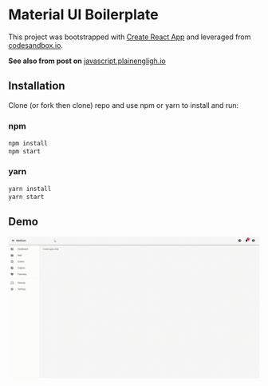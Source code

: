# Material UI Boilerplate

This project was bootstrapped with [Create React App](https://github.com/facebook/create-react-app) and leveraged from [codesandbox.io](https://codesandbox.io/s/material-ui-boilerplate-forked-6zjym).

**See also from post on** [javascript.plainengligh.io](https://javascript.plainenglish.io/tired-of-boring-static-dashboards-lets-build-a-fully-customizable-dashboard-in-react-88cb5369cfe1)

## Installation

Clone (or fork then clone) repo and use npm or yarn to install and run:

### npm
```
npm install
npm start
```

### yarn
```
yarn install
yarn start
```

## Demo
![Demonstration of the Material UI Boilerplate](https://github.com/BrettFX/material-ui-boilerplate/blob/master/public/material-ui-boilerplate-demo.gif?raw=true)
